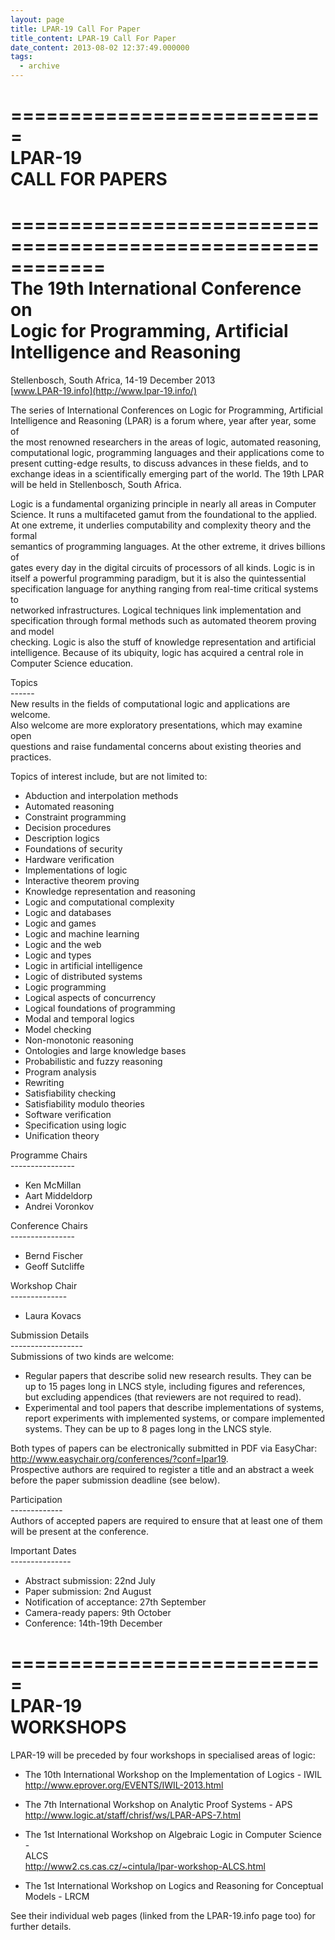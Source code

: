 ```yaml
---
layout: page
title: LPAR-19 Call For Paper
title_content: LPAR-19 Call For Paper
date_content: 2013-08-02 12:37:49.000000
tags:
  - archive
---
```

===========================  
LPAR-19  
CALL FOR PAPERS  
===========================  
  
============================================================  
The 19th International Conference on  
Logic for Programming, Artificial Intelligence and Reasoning  
============================================================  
  
Stellenbosch, South Africa, 14-19 December 2013  
[www.LPAR-19.info](http://www.lpar-19.info/)  
  
The series of International Conferences on Logic for Programming, Artificial  
Intelligence and Reasoning (LPAR) is a forum where, year after year, some of  
the most renowned researchers in the areas of logic, automated reasoning,  
computational logic, programming languages and their applications come to  
present cutting-edge results, to discuss advances in these fields, and to  
exchange ideas in a scientifically emerging part of the world. The 19th LPAR  
will be held in Stellenbosch, South Africa.  
  
Logic is a fundamental organizing principle in nearly all areas in Computer  
Science. It runs a multifaceted gamut from the foundational to the applied.  
At one extreme, it underlies computability and complexity theory and the
formal  
semantics of programming languages. At the other extreme, it drives billions
of  
gates every day in the digital circuits of processors of all kinds. Logic is
in  
itself a powerful programming paradigm, but it is also the quintessential  
specification language for anything ranging from real-time critical systems to  
networked infrastructures. Logical techniques link implementation and  
specification through formal methods such as automated theorem proving and
model  
checking. Logic is also the stuff of knowledge representation and artificial  
intelligence. Because of its ubiquity, logic has acquired a central role in  
Computer Science education.  
  
Topics  
\------  
New results in the fields of computational logic and applications are welcome.  
Also welcome are more exploratory presentations, which may examine open  
questions and raise fundamental concerns about existing theories and
practices.  
  
Topics of interest include, but are not limited to:  
* Abduction and interpolation methods  
* Automated reasoning  
* Constraint programming  
* Decision procedures  
* Description logics  
* Foundations of security  
* Hardware verification  
* Implementations of logic  
* Interactive theorem proving  
* Knowledge representation and reasoning  
* Logic and computational complexity  
* Logic and databases  
* Logic and games  
* Logic and machine learning  
* Logic and the web  
* Logic and types  
* Logic in artificial intelligence  
* Logic of distributed systems  
* Logic programming  
* Logical aspects of concurrency  
* Logical foundations of programming  
* Modal and temporal logics  
* Model checking  
* Non-monotonic reasoning  
* Ontologies and large knowledge bases  
* Probabilistic and fuzzy reasoning  
* Program analysis  
* Rewriting  
* Satisfiability checking  
* Satisfiability modulo theories  
* Software verification  
* Specification using logic  
* Unification theory  
  
Programme Chairs  
\----------------  
* Ken McMillan  
* Aart Middeldorp  
* Andrei Voronkov  
  
Conference Chairs  
\----------------  
* Bernd Fischer  
* Geoff Sutcliffe  
  
Workshop Chair  
\--------------  
* Laura Kovacs  
  
Submission Details  
\------------------  
Submissions of two kinds are welcome:  
  
* Regular papers that describe solid new research results. They can be  
up to 15 pages long in LNCS style, including figures and references,  
but excluding appendices (that reviewers are not required to read).  
* Experimental and tool papers that describe implementations of systems,  
report experiments with implemented systems, or compare implemented  
systems. They can be up to 8 pages long in the LNCS style.  
  
Both types of papers can be electronically submitted in PDF via EasyChar:  
<http://www.easychair.org/conferences/?conf=lpar19>.  
Prospective authors are required to register a title and an abstract a week  
before the paper submission deadline (see below).  
  
Participation  
\-------------  
Authors of accepted papers are required to ensure that at least one of them  
will be present at the conference.  
  
Important Dates  
\---------------  
* Abstract submission: 22nd July  
* Paper submission: 2nd August  
* Notification of acceptance: 27th September  
* Camera-ready papers: 9th October  
* Conference: 14th-19th December  
  
  
===========================  
LPAR-19  
WORKSHOPS  
===========================  
  
LPAR-19 will be preceded by four workshops in specialised areas of logic:  
  
* The 10th International Workshop on the Implementation of Logics - IWIL  
<http://www.eprover.org/EVENTS/IWIL-2013.html>  
  
* The 7th International Workshop on Analytic Proof Systems - APS  
<http://www.logic.at/staff/chrisf/ws/LPAR-APS-7.html>  
  
* The 1st International Workshop on Algebraic Logic in Computer Science -  
ALCS  
<http://www2.cs.cas.cz/~cintula/lpar-workshop-ALCS.html>  
  
* The 1st International Workshop on Logics and Reasoning for Conceptual  
Models - LRCM  
  
See their individual web pages (linked from the LPAR-19.info page too) for  
further details.

